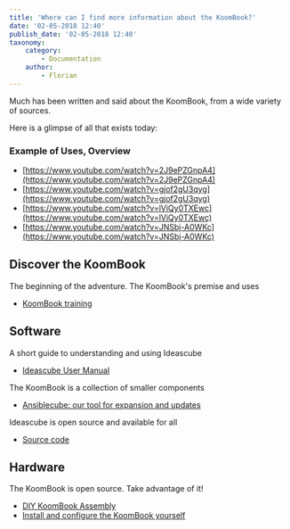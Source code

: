 ```yaml
---
title: 'Where can I find more information about the KoomBook?'
date: '02-05-2018 12:40'
publish_date: '02-05-2018 12:40'
taxonomy:
    category:
        - Documentation
    author:
        - Florian
---
```


Much has been written and said about the KoomBook, from a wide variety of sources.

Here is a glimpse of all that exists today:

### Example of Uses, Overview 
- [https://www.youtube.com/watch?v=2J9ePZGnpA4](https://www.youtube.com/watch?v=2J9ePZGnpA4)
- [https://www.youtube.com/watch?v=gjof2gU3qyg](https://www.youtube.com/watch?v=gjof2gU3qyg)
- [https://www.youtube.com/watch?v=lViQy0TXEwc](https://www.youtube.com/watch?v=lViQy0TXEwc)
- [https://www.youtube.com/watch?v=JNSbj-A0WKc](https://www.youtube.com/watch?v=JNSbj-A0WKc)

## Discover the KoomBook
The beginning of the adventure.  The KoomBook's premise and uses 
* [KoomBook training](https://www.gitbook.com/book/bsf/formation-koombook)

## Software
A short guide to understanding and using Ideascube
* [Ideascube User Manual](https://www.gitbook.com/book/bsf/manuel-ideascube)

The KoomBook is a collection of smaller components
* [Ansiblecube: our tool for expansion and updates](https://github.com/ideascube/ansiblecube/tree/oneUpdateFile)

Ideascube is open source and available for all
* [Source code](https://framagit.org/ideascube/ideascube)

## Hardware 
The KoomBook is open source.  Take advantage of it! 
* [DIY KoomBook Assembly](https://www.gitbook.com/book/bsf/montage-koombook)
* [Install and configure the KoomBook yourself](https://www.gitbook.com/book/bsf/installer-et-configurer-un-koombook/details)
